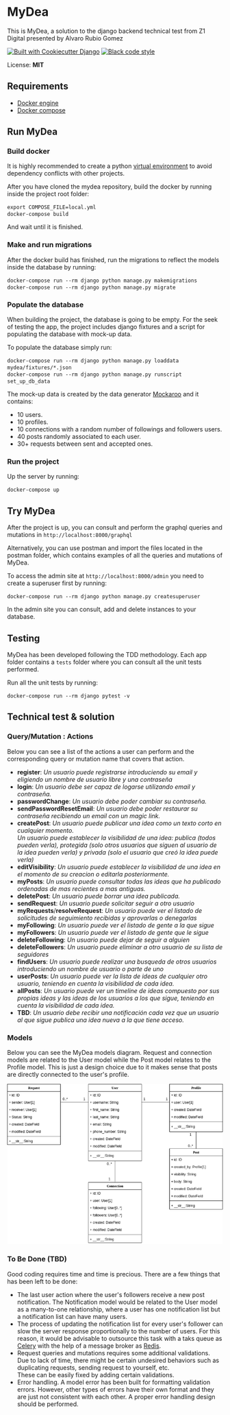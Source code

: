 # MyDea

This is MyDea, a solution to the django backend technical test from Z1 Digital presented by Alvaro Rubio Gomez

<a href="https://github.com/pydanny/cookiecutter-django/">
<img src="https://img.shields.io/badge/built%20with-Cookiecutter%20Django-ff69b4.svg?logo=cookiecutter"     
     alt="Built with Cookiecutter Django" /></a>

<a href="https://github.com/ambv/black">
<img src="https://img.shields.io/badge/code%20style-black-000000.svg"    
     alt="Black code style" /></a>

License: **MIT**

## Requirements
* [Docker engine](https://docs.docker.com/engine/)
* [Docker compose](https://docs.docker.com/compose/)

## Run MyDea

### Build docker

It is highly recommended to create a python [virtual environment](https://docs.python.org/3/library/venv.html) to avoid dependency conflicts with other projects.

After you have cloned the mydea repository, build the docker by running inside the project root folder:

```
export COMPOSE_FILE=local.yml
docker-compose build
```
And wait until it is finished.

### Make and run migrations

After the docker build has finished, run the migrations to reflect the models inside the database by running:

```
docker-compose run --rm django python manage.py makemigrations
docker-compose run --rm django python manage.py migrate
```

### Populate the database

When building the project, the database is going to be empty. For the seek of testing the app, the project includes django fixtures and a script for populating the database with mock-up data.<br>

To populate the database simply run:
```
docker-compose run --rm django python manage.py loaddata mydea/fixtures/*.json
docker-compose run --rm django python manage.py runscript set_up_db_data
```

The mock-up data is created by the data generator [Mockaroo](https://www.mockaroo.com/) and it contains:
* 10 users.
* 10 profiles.
* 10 connections with a random number of followings and followers users.
* 40 posts randomly associated to each user.
* 30+ requests between sent and accepted ones.

### Run the project

Up the server by running:
```
docker-compose up
```

## Try MyDea

After the project is up, you can consult and perform the graphql queries and mutations in `http://localhost:8000/graphql`

Alternatively, you can use postman and import the files located in the postman folder, which contains examples of all the queries and mutations of MyDea.
 
To access the admin site at `http://localhost:8000/admin` you need to create a superuser first by running:
```
docker-compose run --rm django python manage.py createsuperuser
```
In the admin site you can consult, add and delete instances to your database.

## Testing

MyDea has been developed following the TDD methodology. 
Each app folder contains a `tests` folder where you can consult all the unit tests performed.

Run all the unit tests by running:
```
docker-compose run --rm django pytest -v
```

## Technical test & solution

### Query/Mutation : Actions

Below you can see a list of the actions a user can perform and the corresponding query or mutation name that covers that action.
* **register**: *Un usuario puede registrarse introduciendo su email y eligiendo un nombre de usuario libre y una contraseña*
* **login**: *Un usuario debe ser capaz de logarse utilizando email y contraseña.*
* **passwordChange**: *Un usuario debe poder cambiar su contraseña.*
* **sendPasswordResetEmail**: *Un usuario debe poder restaurar su contraseña recibiendo un email con un magic link.*
* **createPost**: *Un usuario puede publicar una idea como un texto corto en cualquier momento.*<br>
*Un usuario puede establecer la visibilidad de una idea: publica (todos pueden verla), protegida (solo otros usuarios que siguen al usuario de la idea pueden verla) y privada (solo el usuario que creó la idea puede verla)*
* **editVisibility**: *Un usuario puede establecer la visibilidad de una idea en el momento de su creacion o editarla posteriormente.*
* **myPosts**: *Un usuario puede consultar todas las ideas que ha publicado ordenadas de mas recientes a mas antiguas.*
* **deletePost**: *Un usuario puede borrar una idea publicada.*
* **sendRequest**: *Un usuario puede solicitar seguir a otro usuario*
* **myRequests**/**resolveRequest**: *Un usuario puede ver el listado de solicitudes de seguimiento recibidas y aprovarlas o denegarlas*
* **myFollowing**: *Un usuario puede ver el listado de gente a la que sigue*
* **myFollowers**: *Un usuario puede ver el listado de gente que le sigue*
* **deleteFollowing**: *Un usuario puede dejar de seguir a alguien*
* **deleteFollowers**: *Un usuario puede eliminar a otro usuario de su lista de seguidores*
* **findUsers**: *Un usuario puede realizar una busqueda de otros usuarios introduciendo un nombre de usuario o parte de uno*
* **userPosts**: *Un usuario puede ver la lista de ideas de cualquier otro usuario, teniendo en cuenta la visibilidad de cada idea.*
* **allPosts**: *Un usuario puede ver un timeline de ideas compuesto por sus propias ideas y las ideas de los usuarios a los que sigue, teniendo en cuenta la visibilidad de cada idea.*
* **TBD**: *Un usuario debe recibir una notificación cada vez que un usuario al que sigue publica una idea nueva a la que tiene acceso.*

### Models

Below you can see the MyDea models diagram. Request and connection models are related to the User model while the Post model relates to the Profile model.
This is just a design choice due to it makes sense that posts are directly connected to the user's profile.

![MyDea models diagram](mydea.models_diagram.png "Models diagram")

### To Be Done (TBD)

Good coding requires time and time is precious. There are a few things that has been left to be done:
- The last user action where the user's followers receive a new post notification. The Notification model would be related to the User model as a many-to-one relationship, where a user has one notification list but a notification list can have many users.
- The process of updating the notification list for every user's follower can slow the server response proportionally to the number of users. For this reason, it would be advisable to outsource this task with a taks queue as [Celery](https://docs.celeryproject.org/en/stable/getting-started/introduction.html) with the help of a message broker as [Redis](https://redis.io/).
- Request queries and mutations requires some additional validations. Due to lack of time, there might be certain undesired behaviors such as duplicating requests, sending request to yourself, etc.<br>
These can be easily fixed by adding certain validations.
- Error handling. A model error has been built for formatting validation errors. However, other types of errors have their own format and they are just not consistent with each other. A proper error handling design should be performed.